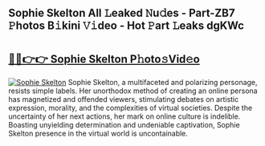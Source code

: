## Sophie Skelton All 𝙻eaked 𝙽u𝚍es - Part-ZB7 𝙿hotos B𝚒kini 𝚅𝚒deo - Hot 𝙿art 𝙻eaks dgKWc

# <h2><a href="http://ld3z5a.urlbe.top/?page=Sophie+Skelton">🔗🔗👉👉 Sophie Skelton P𝚑oto𝚜Vid𝚎o</a></h2>

[![Sophie Skelton](https://i.imgur.com/eBuTRDB.gif)](http://ld3z5a.urlbe.top/?page=Sophie+Skelton)
Sophie Skelton, a multifaceted and polarizing personage, resists simple labels. Her unorthodox method of creating an online persona has magnetized and offended viewers, stimulating debates on artistic expression, morality, and the complexities of virtual societies. Despite the uncertainty of her next actions, her mark on online culture is indelible. Boasting unyielding determination and undeniable captivation, Sophie Skelton presence in the virtual world is uncontainable.
